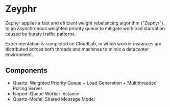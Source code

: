 # Zeyphr

Zephyr applies a fast and efficient weight rebalancing algorithm ("Zephyr") to an asynchronous weighted priority queue to mitigate workload starvation caused by bursty traffic patterns.

Experimentation is completed on CloudLab, in which worker instances are distributed across both threads and machines to mimic a datacenter environment.

## Components

- Quartz: Weighted Priority Queue + Load Generation + Multithreaded Polling Server
- Isopod: Queue Worker Instance
- Quartz-Model: Shared Message Model
